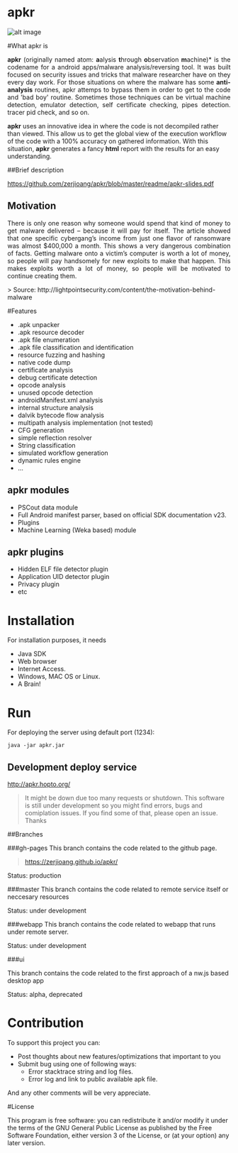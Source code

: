 # apkr

![alt image](https://raw.githubusercontent.com/zerjioang/apkr/master/github-frontal.png)

#What apkr is
<p align="justify">
<b>apkr</b> (originally named atom: <b>a</b>alysis <b>t</b>hrough <b>o</b>bservation <b>m</b>achine)* is the codename for a android apps/malware analysis/reversing tool. It was built focused on security issues and tricks that malware researcher have on they every day work. For those situations on where the malware has some <b>anti-analysis</b> routines, apkr attemps to bypass them in order to get to the code and 'bad boy' routine. Sometimes those techniques can be virtual machine detection, emulator detection, self certificate checking, pipes detection. tracer pid check, and so on.

<b>apkr</b> uses an innovative idea in where the code is not decompiled rather than viewed. This allow us to get the global view of the execution workflow of the code with a 100% accuracy on gathered information. With this situation, <b>apkr</b> generates a fancy <b>html</b> report with the results for an easy understanding.
</p>
##Brief description

https://github.com/zerjioang/apkr/blob/master/readme/apkr-slides.pdf

## Motivation

<p align="justify">
There is only one reason why someone would spend that kind of money to get malware delivered – because it will pay for itself. The article showed that one specific cybergang’s income from just one flavor of ransomware was almost $400,000 a month.
This shows a very dangerous combination of facts. Getting malware onto a victim’s computer is worth a lot of money, so people will pay handsomely for new exploits to make that happen. This makes exploits worth a lot of money, so people will be motivated to continue creating them.
</p>
> Source: http://lightpointsecurity.com/content/the-motivation-behind-malware

#Features

* .apk unpacker
* .apk resource decoder
* .apk file enumeration
* .apk file classification and identification
* resource fuzzing and hashing
* native code dump
* certificate analysis
* debug certificate detection
* opcode analysis
* unused opcode detection
* androidManifest.xml analysis
* internal structure analysis
* dalvik bytecode flow analysis
* multipath analysis implementation (not tested)
* CFG generation
* simple reflection resolver
* String classification
* simulated workflow generation
* dynamic rules engine
* ...

## apkr modules

* PSCout data module
* Full Android manifest parser, based on official SDK documentation v23.
* Plugins
* Machine Learning (Weka based) module

## apkr plugins

* Hidden ELF file detector plugin
* Application UID detector plugin
* Privacy plugin
* etc

# Installation

For installation purposes, it needs
  * Java SDK
  * Web browser
  * Internet Access.
  * Windows, MAC OS or Linux.
  * A Brain!
 
# Run
For deploying the server using default port (1234):
```
java -jar apkr.jar
```

## Development deploy service

http://apkr.hopto.org/

> It might be down due too many requests or shutdown. This software is still under development so you might find errors, bugs and comiplation issues. If you find some of that, please open an issue.
Thanks

##Branches

###gh-pages
This branch contains the code related to the github page.

> https://zerjioang.github.io/apkr/

Status: production

###master
This branch contains the code related to remote service itself or neccesary resources

Status: under development

###webapp
This branch contains the code related to webapp that runs under remote server.

Status: under development

###ui

This branch contains the code related to the first approach of a nw.js based desktop app

Status: alpha, deprecated

# Contribution

To support this project you can:

  - Post thoughts about new features/optimizations that important to you
  - Submit bug using one of following ways:
    * Error stacktrace string and log files.
    * Error log and link to public available apk file.
  
And any other comments will be very appreciate.

#License

This program is free software: you can redistribute it and/or modify it under the terms of the GNU General Public License as published by the Free Software Foundation, either version 3 of the License, or (at your option) any later version.

